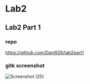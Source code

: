 # Lab2
## Lab2 Part 1
### repo
https://github.com/Dani926/lab2part1

### gitk screenshot
![Screenshot (25)](https://user-images.githubusercontent.com/63828111/107302097-c9298e00-6a4a-11eb-887f-94f1e023aa62.png)

